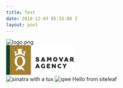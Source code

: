```yaml
---
title: Test
date: 2018-12-03 05:33:00 Z
layout: post
---
```


![logo.png](/uploads/logo.png)  
![logo.png](assets/logo.png)  
<img src="/assets/logo.jpg" alt="sinatra with a tux" width="180" height="240"/>
![qwe](https://www.webhostwhat.com/wp-content/uploads/Host-Jekyll-Blog-514x300.jpg)
Hello from siteleaf